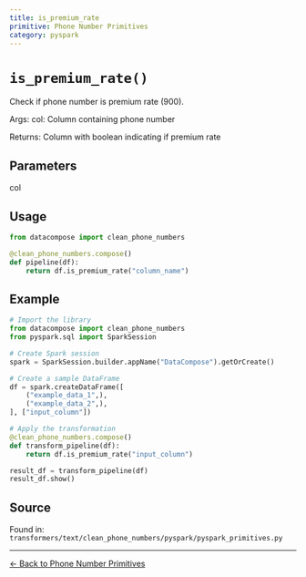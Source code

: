 ```yaml
---
title: is_premium_rate
primitive: Phone Number Primitives
category: pyspark
---
```


# `is_premium_rate()`

Check if phone number is premium rate (900).

Args:
    col: Column containing phone number
    
Returns:
    Column with boolean indicating if premium rate

## Parameters

col

## Usage

```python
from datacompose import clean_phone_numbers

@clean_phone_numbers.compose()
def pipeline(df):
    return df.is_premium_rate("column_name")
```

## Example

```python
# Import the library
from datacompose import clean_phone_numbers
from pyspark.sql import SparkSession

# Create Spark session
spark = SparkSession.builder.appName("DataCompose").getOrCreate()

# Create a sample DataFrame
df = spark.createDataFrame([
    ("example_data_1",),
    ("example_data_2",),
], ["input_column"])

# Apply the transformation
@clean_phone_numbers.compose()
def transform_pipeline(df):
    return df.is_premium_rate("input_column")

result_df = transform_pipeline(df)
result_df.show()
```

## Source

Found in: `transformers/text/clean_phone_numbers/pyspark/pyspark_primitives.py`

---
[← Back to Phone Number Primitives](/primitives/phone-numbers)
